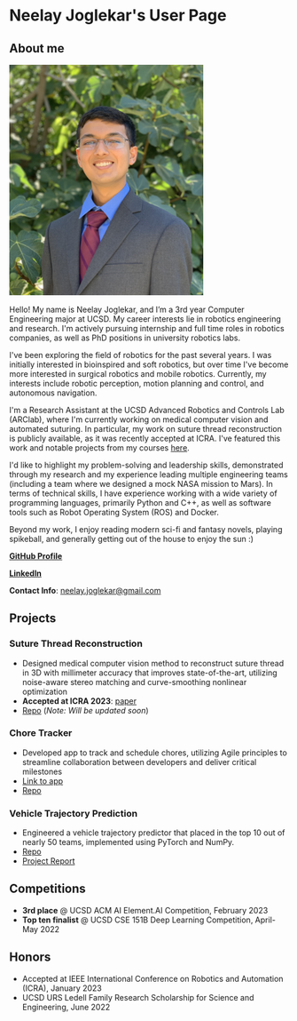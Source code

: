 # Neelay Joglekar's User Page
## About me

<img src="./images/IMG_1929.JPG" width=350px>

Hello! My name is Neelay Joglekar, and I’m a 3rd year Computer Engineering major at UCSD. My career interests lie in robotics engineering and research. I'm actively pursuing internship and full time roles in robotics companies, as well as PhD positions in university robotics labs.

I've been exploring the field of robotics for the past several years. I was initially interested in bioinspired and soft robotics, but over time I've become more interested in surgical robotics and mobile robotics. Currently, my interests include robotic perception, motion planning and control, and autonomous navigation.

I'm a Research Assistant at the UCSD Advanced Robotics and Controls Lab (ARClab), where I'm currently working on medical computer vision and automated suturing. In particular, my work on suture thread reconstruction is publicly available, as it was recently accepted at ICRA. I've featured this work and notable projects from my courses [here](#projects).

I'd like to highlight my problem-solving and leadership skills, demonstrated through my research and my experience leading multiple engineering teams (including a team where we designed a mock NASA mission to Mars). In terms of technical skills, I have experience working with a wide variety of programming languages, primarily Python and C++, as well as software tools such as Robot Operating System (ROS) and Docker.

Beyond my work, I enjoy reading modern sci-fi and fantasy novels, playing spikeball, and generally getting out of the house to enjoy the sun :)

[**GitHub Profile**](https://github.com/neelay-j)

[**LinkedIn**](https://www.linkedin.com/in/neelay-joglekar-1848561b3/)

**Contact Info**: neelay.joglekar@gmail.com

## Projects

### Suture Thread Reconstruction
  - Designed medical computer vision method to reconstruct suture thread in 3D with millimeter accuracy that improves state-of-the-art, utilizing noise-aware stereo matching and curve-smoothing nonlinear optimization
  - **Accepted at ICRA 2023**: [paper](https://arxiv.org/abs/2209.13657)
  - [Repo](https://github.com/ucsdarclab/thread-reconstruction) (*Note: Will be updated soon*)
### Chore Tracker
  - Developed app to track and schedule chores, utilizing Agile principles to streamline collaboration between developers and deliver critical milestones
  - [Link to app](https://stonks-chore-tracker.netlify.app/)
  - [Repo](https://github.com/cse110-fa22-group28/cse110-fa22-group28)
### Vehicle Trajectory Prediction
  - Engineered a vehicle trajectory predictor that placed in the top 10 out of nearly 50 teams, implemented using PyTorch and NumPy.
  - [Repo](https://github.com/brandonho667/151B-WinningProject)
  - [Project Report](https://github.com/brandonho667/151B-WinningProject/blob/main/Winning_Team_Report.pdf)

## Competitions

- **3rd place** @ UCSD ACM AI Element.AI Competition, February 2023
- **Top ten finalist** @ UCSD CSE 151B Deep Learning Competition, April-May 2022

## Honors

- Accepted at IEEE International Conference on Robotics and Automation (ICRA), January 2023
- UCSD URS Ledell Family Research Scholarship for Science and Engineering, June 2022
